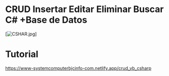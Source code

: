 # CRUD Insertar Editar Eliminar Buscar C# +Base de Datos  
[![CSHAR.jpg](https://i.postimg.cc/T3Cnn95z/CSHAR.jpg)]
# Tutorial 
https://www-systemcomputerbjcinfo-com.netlify.app/crud_vb_csharp

